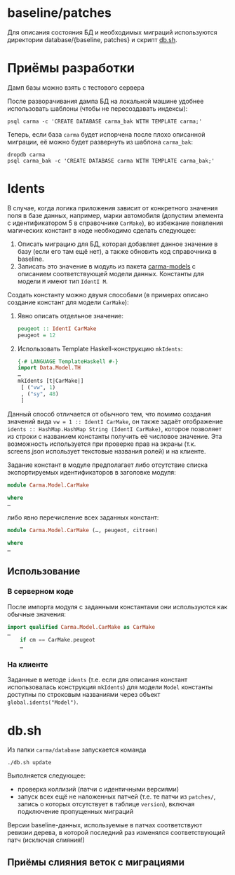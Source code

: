 # baseline/patches

Для описания состояния БД и необходимых миграций используются директории database/{baseline, patches} и скрипт [db.sh](#dbsh).

# Приёмы разработки

Дамп базы можно взять с тестового сервера

После разворачивания дампа БД на локальной машине удобнее использовать шаблоны (чтобы не пересоздавать индексы):

    psql carma -c 'CREATE DATABASE carma_bak WITH TEMPLATE carma;'

Теперь, если база `carma` будет испорчена после плохо описанной миграции, её можно будет развернуть из шаблона `carma_bak`:

    dropdb carma
    psql carma_bak -c 'CREATE DATABASE carma WITH TEMPLATE carma_bak;'

# Idents

В случае, когда логика приложения зависит от конкретного значения поля в базе данных, например, марки автомобиля (допустим элемента с идентификатором 5 в справочнике `CarMake`), во избежание появления магических констант в коде необходимо сделать следующее:

1. Описать миграцию для БД, которая добавляет данное значение в базу (если его там ещё нет), а также обновить код справочника в baseline.
2. Записать это значение в модуль из пакета [carma-models](/f-me/carma-models) с описанием соответствующей модели данных. Константы для модели `M` имеют тип `IdentI M`.

Создать константу можно двумя способами (в примерах описано создание констант для модели `CarMake`):

1. Явно описать отдельное значение:
   
   ```haskell
   peugeot :: IdentI CarMake
   peugeot = 12
   ```
2. Использовать Template Haskell-конструкцию `mkIdents`:
   
   ```haskell
   {-# LANGUAGE TemplateHaskell #-}
   import Data.Model.TH
   …
   mkIdents [t|CarMake|]
    [ ("vw", 1)
    , ("sy", 48)
    ]
   ```
Данный способ отличается от обычного тем, что помимо создания значений вида `vw = 1 :: IdentI CarMake`, он также задаёт отображение `idents :: HashMap.HashMap String (IdentI CarMake)`, которое позволяет из строки с названием константы получить её числовое значение. Эта возможность используется при проверке прав на экраны (т.к. screens.json использует текстовые названия ролей) и на клиенте.

Задание констант в модуле предполагает либо отсутствие списка экспортируемых идентификаторов в заголовке модуля:
```haskell
module Carma.Model.CarMake

where
…
```
либо явно перечисление всех заданных констант:
```haskell
module Carma.Model.CarMake (…, peugeot, citroen)

where
…
```

## Использование

### В серверном коде

После импорта модуля с заданными константами они используются как обычные значения:

```haskell
import qualified Carma.Model.CarMake as CarMake
…
    if cm == CarMake.peugeot
    …
```

### На клиенте

Заданные в методе `idents` (т.е. если для описания констант использовалась конструкция `mkIdents`) для модели `Model` константы доступны по строковым названиями через объект `global.idents("Model")`.

# db.sh

Из папки `carma/database` запускается команда
```
./db.sh update
```

Выполняется следующее:
* проверка коллизий (патчи с идентичными версиями)
* запуск всех ещё не наложенных патчей (т.е. те патчи из `patches/`, запись о которых отсутствует в таблице `version`), включая подключение пропущенных миграций

Версии baseline-данных, используемые в патчах соответствуют ревизии дерева, в которой последний раз изменялся соответствующий патч (исключая слияния!)

## Приёмы слияния веток с миграциями
